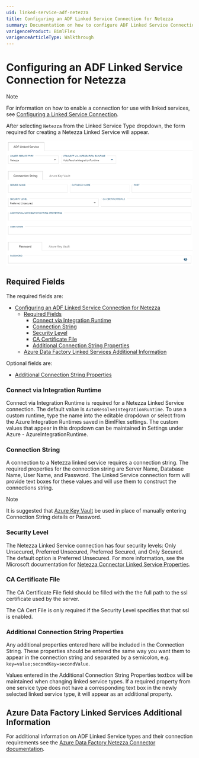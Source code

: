 ```yaml
---
uid: linked-service-adf-netezza
title: Configuring an ADF Linked Service Connection for Netezza
summary: Documentation on how to configure ADF Linked Service Connection for Netezza with required fields, connection strings, and links to additional information
varigenceProduct: BimlFlex
varigenceArticleType: Walkthrough
---
```

# Configuring an ADF Linked Service Connection for Netezza

> [!NOTE]
> For information on how to enable a connection for use with linked services, see [Configuring a Linked Service Connection](xref:create-linked-service-connection).

[//]: # (TODO List of stages, connection types, and system types that can use Netezza)

After selecting `Netezza` from the Linked Service Type dropdown, the form required for creating a Netezza Linked Service will appear.

![Netezza Linked Service Form](images/bimlflex-ss-app-connections-adf-netezza-form.png "Netezza Linked Service Form")

## Required Fields

The required fields are:

- [Configuring an ADF Linked Service Connection for Netezza](#configuring-an-adf-linked-service-connection-for-netezza)
  - [Required Fields](#required-fields)
    - [Connect via Integration Runtime](#connect-via-integration-runtime)
    - [Connection String](#connection-string)
    - [Security Level](#security-level)
    - [CA Certificate File](#ca-certificate-file)
    - [Additional Connection String Properties](#additional-connection-string-properties)
  - [Azure Data Factory Linked Services Additional Information](#azure-data-factory-linked-services-additional-information)

Optional fields are:

+ [Additional Connection String Properties](#additional-connection-string-properties)

### Connect via Integration Runtime

Connect via Integration Runtime is required for a Netezza Linked Service connection.
The default value is `AutoResolveIntegrationRuntime`.
To use a custom runtime, type the name into the editable dropdown or select from the Azure Integration Runtimes saved in BimlFlex settings.
The custom values that appear in this dropdown can be maintained in Settings under Azure - AzureIntegrationRuntime.

### Connection String

A connection to a Netezza linked service requires a connection string.
The required properties for the connection string are Server Name, Database Name, User Name, and Password.
The Linked Service connection form will provide text boxes for these values and will use them to construct the connections string.

> [!NOTE]
> It is suggested that [Azure Key Vault](linked-service-azure-key-vault.md) be used in place of manually entering Connection String details or Password.

### Security Level

The Netezza Linked Service connection has four security levels: Only Unsecured, Preferred Unsecured, Preferred Secured, and Only Secured.
The default option is Preferred Unsecured.
For more information, see the Microsoft documentation for [Netezza Connector Linked Service Properties](https://docs.microsoft.com/en-us/azure/data-factory/connector-netezza#linked-service-properties).

### CA Certificate File

The CA Certificate File field should be filled with the the full path to the ssl certificate used by the server.

The CA Cert File is only required if the Security Level specifies that that ssl is enabled.

### Additional Connection String Properties

Any additional properties entered here will be included in the Connection String.
These properties should be entered the same way you want them to appear in the connection string and separated by a semicolon, e.g. `key=value;secondKey=secondValue`.

Values entered in the Additional Connection String Properties textbox will be maintained when changing linked service types.
If a required property from one service type does not have a corresponding text box in the newly selected linked service type, it will appear as an additional property.

## Azure Data Factory Linked Services Additional Information

For additional information on ADF Linked Service types and their connection requirements see the [Azure Data Factory Netezza Connector documentation](https://docs.microsoft.com/en-us/azure/data-factory/connector-netezza).
